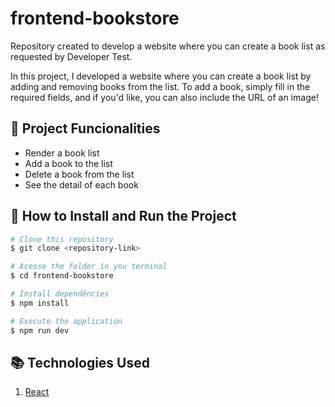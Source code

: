 # frontend-bookstore
Repository created to develop a website where you can create a book list as requested by Developer Test.

In this project, I developed a website where you can create a book list by adding and removing books from the list.
To add a book, simply fill in the required fields, and if you'd like, you can also include the URL of an image!


## 📱 Project Funcionalities
* Render a book list
* Add a book to the list
* Delete a book from the list
* See the detail of each book

## 📝 How to Install and Run the Project
```bash
# Clone this repository
$ git clone <repository-link>

# Acesse the folder in you terminal
$ cd frontend-bookstore

# Install dependêncies
$ npm install

# Execute the application
$ npm run dev
```

## 📚 Technologies Used
1. [React](https://pt-br.reactjs.org/)
